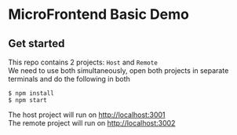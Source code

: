 # MicroFrontend Basic Demo

## Get started
This repo contains 2 projects: `Host` and `Remote`  
We need to use both simultaneously, open both projects in separate terminals and do the following in both

```
$ npm install
$ npm start
```

The host project will run on [http://localhost:3001](http://localhost:3001)  
The remote project will run on [http://localhost:3002](http://localhost:3002)  
